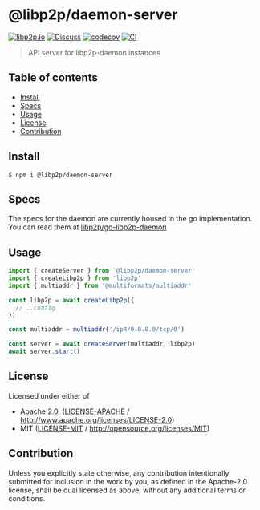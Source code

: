 # @libp2p/daemon-server <!-- omit in toc -->

[![libp2p.io](https://img.shields.io/badge/project-libp2p-yellow.svg?style=flat-square)](http://libp2p.io/)
[![Discuss](https://img.shields.io/discourse/https/discuss.libp2p.io/posts.svg?style=flat-square)](https://discuss.libp2p.io)
[![codecov](https://img.shields.io/codecov/c/github/libp2p/js-libp2p.svg?style=flat-square)](https://codecov.io/gh/libp2p/js-libp2p)
[![CI](https://img.shields.io/github/actions/workflow/status/libp2p/js-libp2p/main.yml?branch=master\&style=flat-square)](https://github.com/libp2p/js-libp2p/actions/workflows/main.yml?query=branch%3Amaster)

> API server for libp2p-daemon instances

## Table of contents <!-- omit in toc -->

- [Install](#install)
- [Specs](#specs)
- [Usage](#usage)
- [License](#license)
- [Contribution](#contribution)

## Install

```console
$ npm i @libp2p/daemon-server
```

## Specs

The specs for the daemon are currently housed in the go implementation. You can read them at [libp2p/go-libp2p-daemon](https://github.com/libp2p/go-libp2p-daemon/blob/master/specs/README.md)

## Usage

```js
import { createServer } from '@libp2p/daemon-server'
import { createLibp2p } from 'libp2p'
import { multiaddr } from '@multiformats/multiaddr'

const libp2p = await createLibp2p({
  // ..config
})

const multiaddr = multiaddr('/ip4/0.0.0.0/tcp/0')

const server = await createServer(multiaddr, libp2p)
await server.start()
```

## License

Licensed under either of

- Apache 2.0, ([LICENSE-APACHE](LICENSE-APACHE) / <http://www.apache.org/licenses/LICENSE-2.0>)
- MIT ([LICENSE-MIT](LICENSE-MIT) / <http://opensource.org/licenses/MIT>)

## Contribution

Unless you explicitly state otherwise, any contribution intentionally submitted for inclusion in the work by you, as defined in the Apache-2.0 license, shall be dual licensed as above, without any additional terms or conditions.
